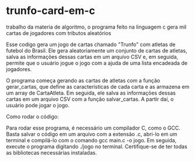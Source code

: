 # trunfo-card-em-c
trabalho da materia de algoritmo, o programa feito na linguagem c gera mil cartas de jogadores com tributos aleatórios  

Esse codigo gera um jogo de cartas chamado "Trunfo" com atletas de futebol do Brasil. Ele gera aleatoriamente um conjunto de cartas de atletas, salva as informações dessas cartas em um arquivo CSV e, em seguida, permite que o usuário jogue o jogo com a ajuda de uma lista encadeada de jogadores.

O programa começa gerando as cartas de atletas com a função gerar_cartas, que define as características de cada carta e as armazena em um array de CartaAtleta. Em seguida, ele salva as informações dessas cartas em um arquivo CSV com a função salvar_cartas. A partir daí, o usuário pode jogar o jogo.

Como rodar o código:

Para rodar esse programa, é necessário um compilador C, como o GCC. Basta salvar o código em um arquivo com a extensão .c, abri-lo em um terminal e compilá-lo com o comando gcc main.c -o jogo. Em seguida, execute o programa digitando ./jogo no terminal. Certifique-se de ter todas as bibliotecas necessárias instaladas.
